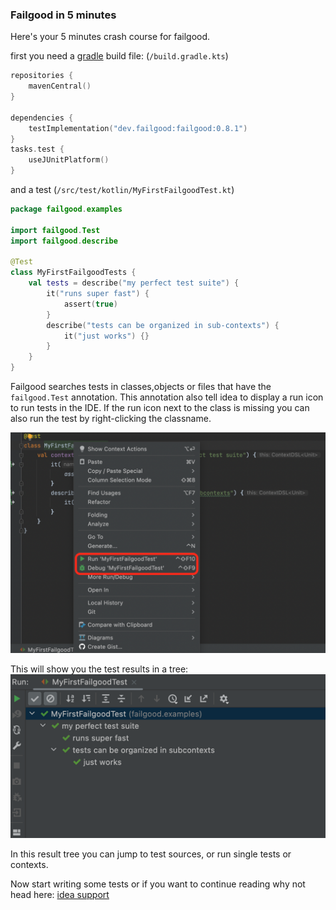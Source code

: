 ### Failgood in 5 minutes

Here's your 5 minutes crash course for failgood.

first you need a [gradle](gradle.md) build file: (`/build.gradle.kts`)
```kotlin
repositories {
    mavenCentral()
}

dependencies {
    testImplementation("dev.failgood:failgood:0.8.1")
}
tasks.test {
    useJUnitPlatform()
}
```

and a test (`/src/test/kotlin/MyFirstFailgoodTest.kt`)
```kotlin
package failgood.examples

import failgood.Test
import failgood.describe

@Test
class MyFirstFailgoodTests {
    val tests = describe("my perfect test suite") {
        it("runs super fast") {
            assert(true)
        }
        describe("tests can be organized in sub-contexts") {
            it("just works") {}
        }
    }
}
```

Failgood searches tests in classes,objects or files that have the `failgood.Test` annotation.
This annotation also tell idea to display a run icon to run tests in the IDE.
If the run icon next to the class is missing you can also run the test by right-clicking the classname.

![run popup.png](images/run%20popup.png)

This will show you the test results in a tree:
![test results.png](images/test%20results.png)

In this result tree you can jump to test sources, or run single tests or contexts.

Now start writing some tests or if you want to continue reading why not head here: [idea support](idea%20support.md)
